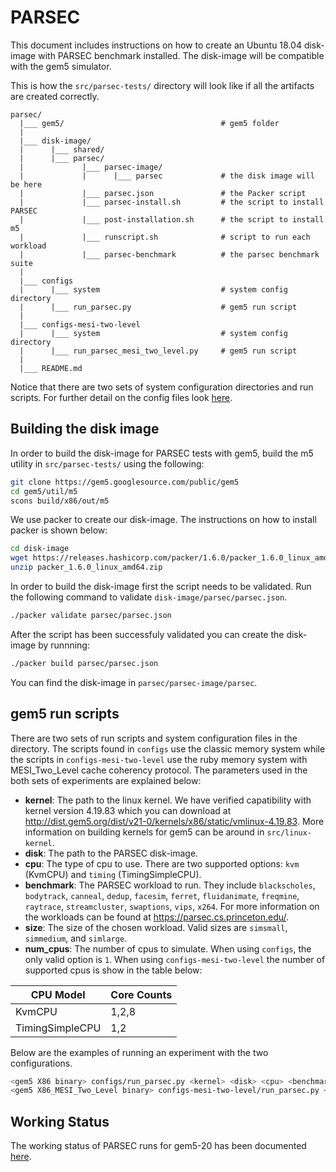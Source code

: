 # PARSEC

This document includes instructions on how to create an Ubuntu 18.04 disk-image with PARSEC benchmark installed. The disk-image will be compatible with the gem5 simulator.

This is how the `src/parsec-tests/` directory will look like if all the artifacts are created correctly.

```
parsec/
  |___ gem5/                                   # gem5 folder
  |
  |___ disk-image/
  |      |___ shared/
  |      |___ parsec/
  |             |___ parsec-image/
  |             |      |___ parsec             # the disk image will be here
  |             |___ parsec.json               # the Packer script
  |             |___ parsec-install.sh         # the script to install PARSEC
  |             |___ post-installation.sh      # the script to install m5
  |             |___ runscript.sh              # script to run each workload
  |             |___ parsec-benchmark          # the parsec benchmark suite
  |
  |___ configs
  |      |___ system                           # system config directory
  |      |___ run_parsec.py                    # gem5 run script
  |
  |___ configs-mesi-two-level
  |      |___ system                           # system config directory
  |      |___ run_parsec_mesi_two_level.py     # gem5 run script
  |
  |___ README.md
```

Notice that there are two sets of system configuration directories and run scripts. For further detail on the config files look [here](#gem5-run-scripts).

## Building the disk image

In order to build the disk-image for PARSEC tests with gem5, build the m5 utility in `src/parsec-tests/` using the following:

```sh
git clone https://gem5.googlesource.com/public/gem5
cd gem5/util/m5
scons build/x86/out/m5
```

We use packer to create our disk-image. The instructions on how to install packer is shown below:

```sh
cd disk-image
wget https://releases.hashicorp.com/packer/1.6.0/packer_1.6.0_linux_amd64.zip
unzip packer_1.6.0_linux_amd64.zip
```

In order to build the disk-image first the script needs to be validated. Run the following command to validate `disk-image/parsec/parsec.json`.

```sh
./packer validate parsec/parsec.json
```

After the script has been successfuly validated you can create the disk-image by runnning:

```sh
./packer build parsec/parsec.json
```

You can find the disk-image in `parsec/parsec-image/parsec`.

## gem5 run scripts

There are two sets of run scripts and system configuration files in the directory. The scripts found in `configs` use the classic memory system while the scripts in `configs-mesi-two-level` use the ruby memory system with MESI_Two_Level cache coherency protocol. The parameters used in the both sets of experiments are explained below:

* **kernel**: The path to the linux kernel. We have verified capatibility with kernel version 4.19.83 which you can download at <http://dist.gem5.org/dist/v21-0/kernels/x86/static/vmlinux-4.19.83>. More information on building kernels for gem5 can be around in `src/linux-kernel`.
* **disk**: The path to the PARSEC disk-image.
* **cpu**: The type of cpu to use. There are two supported options: `kvm` (KvmCPU) and `timing` (TimingSimpleCPU).
* **benchmark**: The PARSEC workload to run. They include `blackscholes`, `bodytrack`, `canneal`, `dedup`, `facesim`, `ferret`, `fluidanimate`, `freqmine`, `raytrace`, `streamcluster`, `swaptions`, `vips`, `x264`. For more information on the workloads can be found at <https://parsec.cs.princeton.edu/>.
* **size**: The size of the chosen workload. Valid sizes are `simsmall`, `simmedium`, and `simlarge`.
* **num_cpus**: The number of cpus to simulate. When using `configs`, the only valid option is `1`. When using `configs-mesi-two-level` the number of supported cpus is show in the table below:


| CPU Model       | Core Counts |
|-----------------|-------------|
| KvmCPU          | 1,2,8       |
| TimingSimpleCPU | 1,2         |

Below are the examples of running an experiment with the two configurations.

```sh
<gem5 X86 binary> configs/run_parsec.py <kernel> <disk> <cpu> <benchmark> <size> <num_cpus>
<gem5 X86_MESI_Two_Level binary> configs-mesi-two-level/run_parsec.py <kernel> <disk> <cpu> <benchmark> <size> <num_cpus>
```

## Working Status

The working status of PARSEC runs for gem5-20 has been documented [here](https://www.gem5.org/documentation/benchmark_status/gem5-20#parsec-tests).
